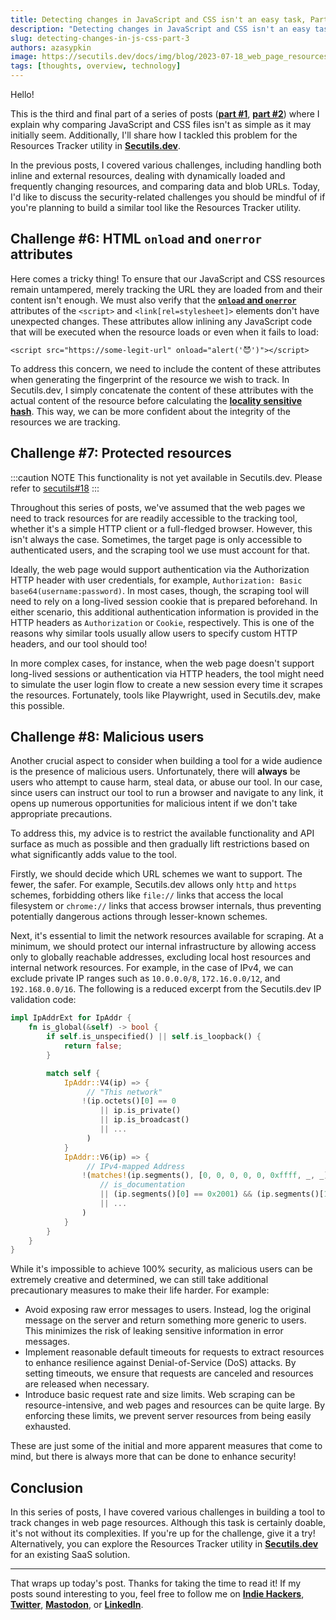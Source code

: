 ```yaml
---
title: Detecting changes in JavaScript and CSS isn't an easy task, Part 3
description: "Detecting changes in JavaScript and CSS isn't an easy task, Part 3: security and hardening."
slug: detecting-changes-in-js-css-part-3
authors: azasypkin
image: https://secutils.dev/docs/img/blog/2023-07-18_web_page_resources_tracker.png
tags: [thoughts, overview, technology]
---
```

Hello!

This is the third and final part of a series of posts ([**part #1**](https://secutils.dev/docs/blog/detecting-changes-in-js-css-part-1), [**part #2**](https://secutils.dev/docs/blog/detecting-changes-in-js-css-part-2)) where I explain why comparing JavaScript and CSS files isn't as simple as it may initially seem. Additionally, I'll share how I tackled this problem for the Resources Tracker utility in [**Secutils.dev**](https://secutils.dev/).

In the previous posts, I covered various challenges, including handling both inline and external resources, dealing with dynamically loaded and frequently changing resources, and comparing data and blob URLs. Today, I'd like to discuss the security-related challenges you should be mindful of if you're planning to build a similar tool like the Resources Tracker utility.

<!--truncate-->

## Challenge #6: HTML `onload` and `onerror` attributes

Here comes a tricky thing! To ensure that our JavaScript and CSS resources remain untampered, merely tracking the URL they are loaded from and their content isn't enough. We must also verify that the [**`onload` and `onerror`**](https://developer.mozilla.org/en-US/docs/Web/API/HTMLElement/load_event) attributes of the `<script>` and `<link[rel=stylesheet]>` elements don't have unexpected changes. These attributes allow inlining any JavaScript code that will be executed when the resource loads or even when it fails to load:

```tsx
<script src="https://some-legit-url" onload="alert('😈')"></script>
```

To address this concern, we need to include the content of these attributes when generating the fingerprint of the resource we wish to track. In Secutils.dev, I simply concatenate the content of these attributes with the actual content of the resource before calculating the [**locality sensitive hash**](https://tlsh.org/). This way, we can be more confident about the integrity of the resources we are tracking.

## Challenge #7: Protected resources

:::caution NOTE
This functionality is not yet available in Secutils.dev. Please refer to [secutils#18](https://github.com/secutils-dev/secutils/issues/18)
:::

Throughout this series of posts, we've assumed that the web pages we need to track resources for are readily accessible to the tracking tool, whether it's a simple HTTP client or a full-fledged browser. However, this isn't always the case. Sometimes, the target page is only accessible to authenticated users, and the scraping tool we use must account for that.

Ideally, the web page would support authentication via the Authorization HTTP header with user credentials, for example, `Authorization: Basic base64(username:password)`. In most cases, though, the scraping tool will need to rely on a long-lived session cookie that is prepared beforehand. In either scenario, this additional authentication information is provided in the HTTP headers as `Authorization` or `Cookie`, respectively. This is one of the reasons why similar tools usually allow users to specify custom HTTP headers, and our tool should too!

In more complex cases, for instance, when the web page doesn't support long-lived sessions or authentication via HTTP headers, the tool might need to simulate the user login flow to create a new session every time it scrapes the resources. Fortunately, tools like Playwright, used in Secutils.dev, make this possible.

## Challenge #8: Malicious users

Another crucial aspect to consider when building a tool for a wide audience is the presence of malicious users. Unfortunately, there will **always** be users who attempt to cause harm, steal data, or abuse our tool. In our case, since users can instruct our tool to run a browser and navigate to any link, it opens up numerous opportunities for malicious intent if we don't take appropriate precautions.

To address this, my advice is to restrict the available functionality and API surface as much as possible and then gradually lift restrictions based on what significantly adds value to the tool.

Firstly, we should decide which URL schemes we want to support. The fewer, the safer. For example, Secutils.dev allows only `http` and `https` schemes, forbidding others like `file://` links that access the local filesystem or `chrome://` links that access browser internals, thus preventing potentially dangerous actions through lesser-known schemes.

Next, it's essential to limit the network resources available for scraping. At a minimum, we should protect our internal infrastructure by allowing access only to globally reachable addresses, excluding local host resources and internal network resources. For example, in the case of IPv4, we can exclude private IP ranges such as `10.0.0.0/8`, `172.16.0.0/12`, and `192.168.0.0/16`. The following is a reduced excerpt from the Secutils.dev IP validation code:
```rust
impl IpAddrExt for IpAddr {
    fn is_global(&self) -> bool {
        if self.is_unspecified() || self.is_loopback() {
            return false;
        }

        match self {
            IpAddr::V4(ip) => {
                 // "This network"
                !(ip.octets()[0] == 0 
                    || ip.is_private()
                    || ip.is_broadcast()
                    || ...
                 )
            }
            IpAddr::V6(ip) => {
                 // IPv4-mapped Address
                !(matches!(ip.segments(), [0, 0, 0, 0, 0, 0xffff, _, _]) 
                    // is_documentation
                    || (ip.segments()[0] == 0x2001) && (ip.segments()[1] == 0xdb8)
                    || ...
                )
            }
        }
    }
}
```

While it's impossible to achieve 100% security, as malicious users can be extremely creative and determined, we can still take additional precautionary measures to make their life harder. For example:

* Avoid exposing raw error messages to users. Instead, log the original message on the server and return something more generic to users. This minimizes the risk of leaking sensitive information in error messages. 
* Implement reasonable default timeouts for requests to extract resources to enhance resilience against Denial-of-Service (DoS) attacks. By setting timeouts, we ensure that requests are canceled and resources are released when necessary. 
* Introduce basic request rate and size limits. Web scraping can be resource-intensive, and web pages and resources can be quite large. By enforcing these limits, we prevent server resources from being easily exhausted.

These are just some of the initial and more apparent measures that come to mind, but there is always more that can be done to enhance security!

## Conclusion

In this series of posts, I have covered various challenges in building a tool to track changes in web page resources. Although this task is certainly doable, it's not without its complexities. If you're up for the challenge, give it a try! Alternatively, you can explore the Resources Tracker utility in [**Secutils.dev**](https://secutils.dev) for an existing SaaS solution.

---

That wraps up today's post. Thanks for taking the time to read it! If my posts sound interesting to you, feel free to follow me on [**Indie Hackers**](https://www.indiehackers.com/azasypkin/history), [**Twitter**](https://twitter.com/aleh_zasypkin), [**Mastodon**](https://infosec.exchange/@azasypkin), or [**LinkedIn**](https://www.linkedin.com/in/azasypkin/).
